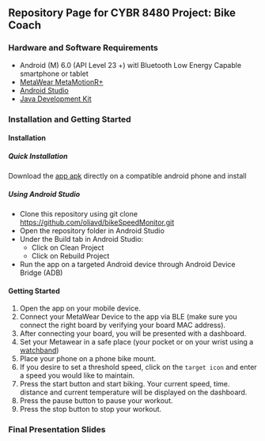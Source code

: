 ## Repository Page for CYBR 8480 Project: Bike Coach



### Hardware and Software Requirements
* Android (M) 6.0 (API Level 23 +) witl Bluetooth Low Energy Capable smartphone or tablet
* [MetaWear MetaMotionR+](https://mbientlab.com/product/metamotionrp-bundle/)
* [Android Studio](https://developer.android.com/studio/)
* [Java Development Kit](http://www.oracle.com/technetwork/java/javase/downloads/jdk8-downloads-2133151.html)

### Installation and Getting Started

#### Installation
##### Quick Installation
Download the [app apk](https://github.com/oliavd/bikeSpeedMonitor/blob/dev/Final%20MileStones/apk/bikeCoach.apk?raw=true) directly on a compatible android phone and install

##### Using Android Studio

* Clone this repository using git clone https://github.com/oliavd/bikeSpeedMonitor.git
* Open the repository folder in Android Studio
* Under the Build tab in Android Studio:
    * Click on Clean Project
    * Click on Rebuild Project
* Run the app on a targeted Android device through Android Device Bridge (ADB)


#### Getting Started
1. Open the app on your mobile device.
2. Connect your MetaWear Device to the app via BLE (make sure you connect the right board by verifying your board MAC address).
3. After connecting your board, you will be presented with a dashboard.
4. Set your Metawear in a safe place (your pocket or on your wrist using a [watchband](https://mbientlab.com/product/metamotionrp-bundle/#single/0)) 
5. Place your phone on a phone bike mount.
6. If you desire to set a threshold speed, click on the `target icon` and enter a speed you would like to maintain.
7. Press the start button and start biking. Your current speed, time. distance and current temperature will be displayed on the dashboard.
8. Press the pause button to pause your workout.
9. Press the stop button to stop your workout.

### Final Presentation Slides

